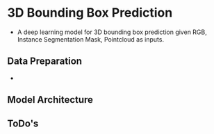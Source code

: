 # 3D Bounding Box Prediction
- A deep learning model for 3D bounding box prediction given RGB, Instance Segmentation Mask, Pointcloud as inputs.

## Data Preparation
- 


## Model Architecture



## ToDo's




